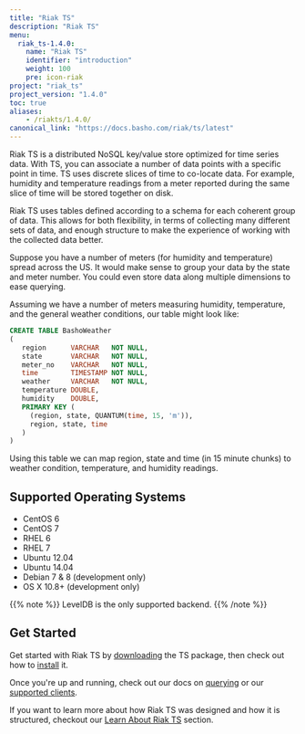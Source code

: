 ```yaml
---
title: "Riak TS"
description: "Riak TS"
menu:
  riak_ts-1.4.0:
    name: "Riak TS"
    identifier: "introduction"
    weight: 100
    pre: icon-riak
project: "riak_ts"
project_version: "1.4.0"
toc: true
aliases:
    - /riakts/1.4.0/
canonical_link: "https://docs.basho.com/riak/ts/latest"
---
```



[download]: downloads/
[installing]: setup/installing/
[learnabout]: learn-about/
[querying]: using/querying/
[supported clients]: developing/


Riak TS is a distributed NoSQL key/value store optimized for time series data. With TS, you can associate a number of data points with a specific point in time. TS uses discrete slices of time to co-locate data. For example, humidity and temperature readings from a meter reported during the same slice of time will be stored together on disk.

Riak TS uses tables defined according to a schema for each coherent group of
data. This allows for both flexibility, in terms of collecting many different
sets of data, and enough structure to make the experience of working with the collected data better.

Suppose you have a number of meters (for humidity and temperature) spread across
the US. It would make sense to group your data by the state and meter number. You could even store data along multiple dimensions to ease querying.

Assuming we have a number of meters measuring humidity, temperature, and the general weather conditions, our table might look like:

```sql
CREATE TABLE BashoWeather
(
   region      VARCHAR   NOT NULL,
   state       VARCHAR   NOT NULL,
   meter_no    VARCHAR   NOT NULL,
   time        TIMESTAMP NOT NULL,
   weather     VARCHAR   NOT NULL,
   temperature DOUBLE,
   humidity    DOUBLE,
   PRIMARY KEY (
     (region, state, QUANTUM(time, 15, 'm')),
     region, state, time
   )
)
```

Using this table we can map region, state and time (in 15 minute chunks) to weather condition, temperature, and humidity readings.


## Supported Operating Systems

* CentOS 6
* CentOS 7
* RHEL 6
* RHEL 7
* Ubuntu 12.04
* Ubuntu 14.04
* Debian 7 & 8 (development only)
* OS X 10.8+ (development only)

{{% note %}}
LevelDB is the only supported backend.
{{% /note %}}

## Get Started

Get started with Riak TS by [downloading][download] the TS package, then check out how to [install][installing] it.

Once you're up and running, check out our docs on [querying] or our [supported clients].

If you want to learn more about how Riak TS was designed and how it is structured, checkout our [Learn About Riak TS][learnabout] section.
